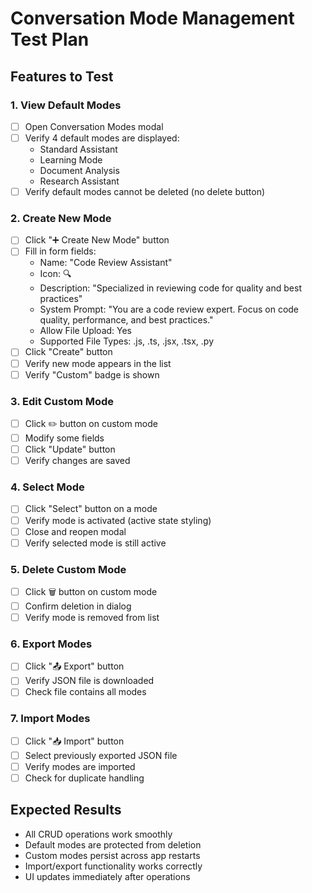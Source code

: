 # Conversation Mode Management Test Plan

## Features to Test

### 1. View Default Modes
- [ ] Open Conversation Modes modal
- [ ] Verify 4 default modes are displayed:
  - Standard Assistant
  - Learning Mode
  - Document Analysis
  - Research Assistant
- [ ] Verify default modes cannot be deleted (no delete button)

### 2. Create New Mode
- [ ] Click "➕ Create New Mode" button
- [ ] Fill in form fields:
  - Name: "Code Review Assistant"
  - Icon: 🔍
  - Description: "Specialized in reviewing code for quality and best practices"
  - System Prompt: "You are a code review expert. Focus on code quality, performance, and best practices."
  - Allow File Upload: Yes
  - Supported File Types: .js, .ts, .jsx, .tsx, .py
- [ ] Click "Create" button
- [ ] Verify new mode appears in the list
- [ ] Verify "Custom" badge is shown

### 3. Edit Custom Mode
- [ ] Click ✏️ button on custom mode
- [ ] Modify some fields
- [ ] Click "Update" button
- [ ] Verify changes are saved

### 4. Select Mode
- [ ] Click "Select" button on a mode
- [ ] Verify mode is activated (active state styling)
- [ ] Close and reopen modal
- [ ] Verify selected mode is still active

### 5. Delete Custom Mode
- [ ] Click 🗑️ button on custom mode
- [ ] Confirm deletion in dialog
- [ ] Verify mode is removed from list

### 6. Export Modes
- [ ] Click "📤 Export" button
- [ ] Verify JSON file is downloaded
- [ ] Check file contains all modes

### 7. Import Modes
- [ ] Click "📥 Import" button
- [ ] Select previously exported JSON file
- [ ] Verify modes are imported
- [ ] Check for duplicate handling

## Expected Results
- All CRUD operations work smoothly
- Default modes are protected from deletion
- Custom modes persist across app restarts
- Import/export functionality works correctly
- UI updates immediately after operations
